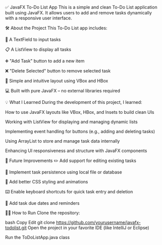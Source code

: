 ✅ JavaFX To-Do List App
This is a simple and clean To-Do List application built using JavaFX.
It allows users to add and remove tasks dynamically with a responsive user interface.

🛠️ About the Project
This To-Do List app includes:

📄 A TextField to input tasks

📋 A ListView to display all tasks

➕ "Add Task" button to add a new item

❌ "Delete Selected" button to remove selected task

🎯 Simple and intuitive layout using VBox and HBox

💻 Built with pure JavaFX – no external libraries required

💡 What I Learned
During the development of this project, I learned:

How to use JavaFX layouts like VBox, HBox, and Insets to build clean UIs

Working with ListView<String> for displaying and managing dynamic lists

Implementing event handling for buttons (e.g., adding and deleting tasks)

Using ArrayList to store and manage task data internally

Enhancing UI responsiveness and structure with JavaFX components

🚀 Future Improvements
✏️ Add support for editing existing tasks

💾 Implement task persistence using local file or database

🎨 Add better CSS styling and animations

⌨️ Enable keyboard shortcuts for quick task entry and deletion

📅 Add task due dates and reminders

🧑‍💻 How to Run
Clone the repository:

bash
Copy
Edit
git clone https://github.com/yourusername/javafx-todolist.git
Open the project in your favorite IDE (like IntelliJ or Eclipse)

Run the ToDoListApp.java class
